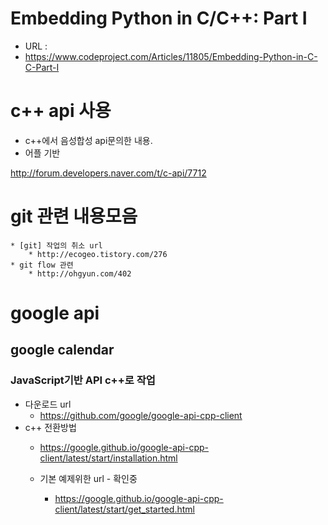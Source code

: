 # Embedding Python in C/C++: Part I

* URL :
* https://www.codeproject.com/Articles/11805/Embedding-Python-in-C-C-Part-I

# c++ api 사용
* c++에서 음성합성 api문의한 내용.
* 어플 기반

http://forum.developers.naver.com/t/c-api/7712

# git 관련 내용모음
	* [git] 작업의 취소 url
		* http://ecogeo.tistory.com/276
	* git flow 관련 
		* http://ohgyun.com/402

# google api
## google calendar
### JavaScript기반 API c++로 작업
* 다운로드 url
	* https://github.com/google/google-api-cpp-client
* c++ 전환방법
	* https://google.github.io/google-api-cpp-client/latest/start/installation.html

	* 기본 예제위한 url - 확인중
		* https://google.github.io/google-api-cpp-client/latest/start/get_started.html
